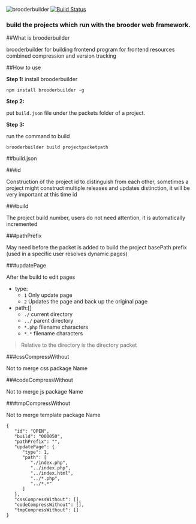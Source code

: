 ![brooderbuilder](https://github.com/hou80houzhu/brooderBuilder/raw/master/brooderbuilder.png) [![Build Status](https://travis-ci.org/hou80houzhu/brooderBuilder.svg?branch=master)](https://travis-ci.org/hou80houzhu/brooderBuilder)

### build the projects which run with the brooder web framework.

##What is brooderbuilder

brooderbuilder for building frontend program for frontend resources combined compression and version tracking

##How to use

**Step 1:**  install brooderbuilder

`npm install brooderbuilder -g`

**Step 2:**

put `build.json` file under the packets folder of a project.

**Step 3:**

run the command to build 

`brooderbuilder build projectpacketpath`

##build.json

###id

Construction of the project id to distinguish from each other, sometimes a project might construct multiple releases and updates distinction, it will be very important at this time id

###build

The project build number, users do not need attention, it is automatically incremented

###pathPrefix

May need before the packet is added to build the project basePath prefix (used in a specific user resolves dynamic pages)

###updatePage

After the build to edit pages

- type:
  - `1` Only update page
  - `2` Updates the page and back up the original page
- path:[]
  - `./` current directory
  - `../` parent directory
  - `*.php` filename characters
  - `*.*` filename characters

> Relative to the directory is the directory packet

###cssCompressWithout

Not to merge css package Name

###codeCompressWithout

Not to merge js package Name

###tmpCompressWithout

Not to merge template package Name


```
{
   "id": "OPEN",
   "build": "000050",
   "pathPrefix": "",
   "updatePage": {
      "type": 1,
      "path": [
         "./index.php",
         "../index.php",
         "../index.html",
         "../*.php",
         "../*.*"
      ]
   },
   "cssCompressWithout": [],
   "codeCompressWithout": [],
   "tmpCompressWithout": []
}
```

